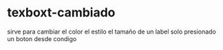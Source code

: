 # texboxt-cambiado
sirve para cambiar el color el estilo el tamaño de un label solo presionado un boton desde condigo
